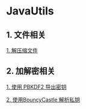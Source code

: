 # JavaUtils

## 1. 文件相关

[1. 解压缩文件](./mdfiles/file/DecompressUtils.md)



## 2. 加解密相关

[1. 使用 PBKDF2 导出密钥](./mdfiles/crypto/PBKDF2.md)

[2. 使用BouncyCastle 解析私钥](./mdfiles/crypto/RSAUtilsBC.md)